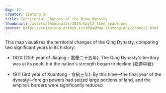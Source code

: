 ```yaml
---
day: 12
creator: Jiatong Su
title: Territorial Changes of the Qing Dynasty
thumbnail: /assets/thumbnails/2024/day12_time_space.png
source: https://sujiatong.github.io/30DayMap-Jiatong/day12/day12.html
---
```



This map visualizes the territorial changes of the Qing Dynasty, comparing two significant years in its history:

- 1820 (25th year of Jiaqing - 嘉慶二十五年): The Qing Dynasty's territory was at its peak, but the nation's strength began to decline (嘉道中衰).

- 1911 (3rd year of Xuantong - 宣統三年): By this time—the final year of the dynasty—foreign powers had seized large portions of land, and the empire’s borders were significantly reduced.

